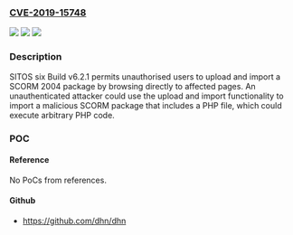 ### [CVE-2019-15748](https://cve.mitre.org/cgi-bin/cvename.cgi?name=CVE-2019-15748)
![](https://img.shields.io/static/v1?label=Product&message=n%2Fa&color=blue)
![](https://img.shields.io/static/v1?label=Version&message=n%2Fa&color=blue)
![](https://img.shields.io/static/v1?label=Vulnerability&message=n%2Fa&color=brighgreen)

### Description

SITOS six Build v6.2.1 permits unauthorised users to upload and import a SCORM 2004 package by browsing directly to affected pages. An unauthenticated attacker could use the upload and import functionality to import a malicious SCORM package that includes a PHP file, which could execute arbitrary PHP code.

### POC

#### Reference
No PoCs from references.

#### Github
- https://github.com/dhn/dhn

